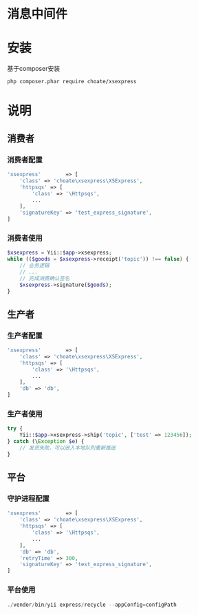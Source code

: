 # 消息中间件

# 安装
基于composer安装

`php composer.phar require choate/xsexpress`

# 说明

## 消费者

### 消费者配置
```php
'xsexpress'        => [
    'class' => 'choate\xsexpress\XSExpress',
    'httpsqs' => [
        'class' => '\Httpsqs',
        ...
    ],
    'signatureKey' => 'test_express_signature',
]
```


### 消费者使用

```php
$xsexpress = Yii::$app->xsexpress;
while (($goods = $xsexpress->receipt('topic')) !== false) {
    // 业务逻辑
    // ...
    // 完成消费确认签名
    $xsexpress->signature($goods);
}
```

## 生产者

### 生产者配置

```php
'xsexpress'        => [
    'class' => 'choate\xsexpress\XSExpress',
    'httpsqs' => [
        'class' => '\Httpsqs',
        ...
    ],
    'db' => 'db',
]
```

### 生产者使用

```php
try {
    Yii::$app->xsexpress->ship('topic', ['test' => 123456]);
} catch (\Exception $e) {
    // 发货失败，可以进入本地队列重新推送
}
```

## 平台

### 守护进程配置

```php
'xsexpress'        => [
    'class' => 'choate\xsexpress\XSExpress',
    'httpsqs' => [
        'class' => '\Httpsqs',
        ...
    ],
    'db' => 'db',
    'retryTime' => 300,
    'signatureKey' => 'test_express_signature',
]
```

### 平台使用

```php
./vendor/bin/yii express/recycle --appConfig=configPath
```
